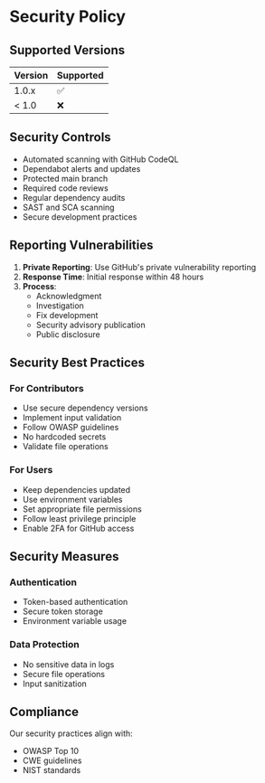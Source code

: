 # Security Policy

## Supported Versions

| Version | Supported          |
| ------- | ------------------ |
| 1.0.x   | :white_check_mark: |
| < 1.0   | :x:                |

## Security Controls

- Automated scanning with GitHub CodeQL 
- Dependabot alerts and updates
- Protected main branch
- Required code reviews
- Regular dependency audits
- SAST and SCA scanning
- Secure development practices

## Reporting Vulnerabilities

1. **Private Reporting**: Use GitHub's private vulnerability reporting
2. **Response Time**: Initial response within 48 hours
3. **Process**:
   - Acknowledgment
   - Investigation
   - Fix development
   - Security advisory publication
   - Public disclosure

## Security Best Practices

### For Contributors
- Use secure dependency versions
- Implement input validation
- Follow OWASP guidelines
- No hardcoded secrets
- Validate file operations

### For Users
- Keep dependencies updated
- Use environment variables
- Set appropriate file permissions
- Follow least privilege principle
- Enable 2FA for GitHub access

## Security Measures

### Authentication
- Token-based authentication
- Secure token storage
- Environment variable usage

### Data Protection
- No sensitive data in logs
- Secure file operations
- Input sanitization

## Compliance

Our security practices align with:
- OWASP Top 10
- CWE guidelines
- NIST standards
